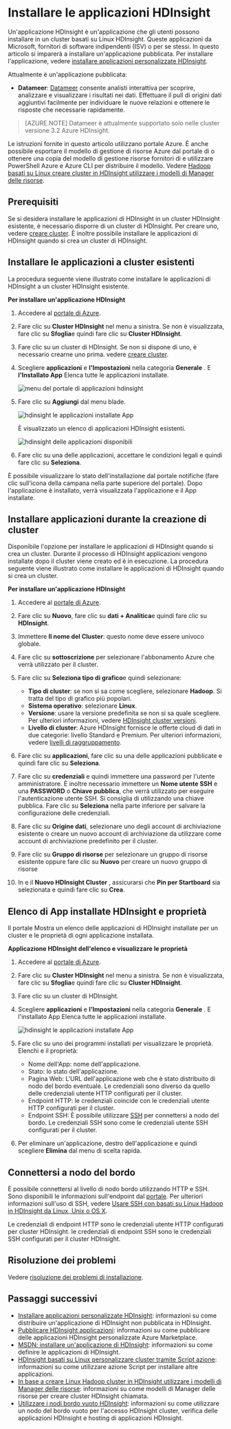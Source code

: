 <properties
    pageTitle="Installare applicazioni Hadoop su HDInsight | Microsoft Azure"
    description="Informazioni su come installare le applicazioni di HDInsight HDInsight applicazioni."
    services="hdinsight"
    documentationCenter=""
    authors="mumian"
    manager="jhubbard"
    editor="cgronlun"
    tags="azure-portal"/>

<tags
    ms.service="hdinsight"
    ms.devlang="na"
    ms.topic="hero-article"
    ms.tgt_pltfrm="na"
    ms.workload="big-data"
    ms.date="09/14/2016"
    ms.author="jgao"/>

# <a name="install-hdinsight-applications"></a>Installare le applicazioni HDInsight

Un'applicazione HDInsight è un'applicazione che gli utenti possono installare in un cluster basati su Linux HDInsight. Queste applicazioni da Microsoft, fornitori di software indipendenti (ISV) o per se stessi. In questo articolo si imparerà a installare un'applicazione pubblicata. Per installare l'applicazione, vedere [installare applicazioni personalizzate HDInsight](hdinsight-apps-install-custom-applications.md). 

Attualmente è un'applicazione pubblicata:

- **Datameer**: [Datameer](http://www.datameer.com/documentation/display/DAS50/Home?ls=Partners&lsd=Microsoft&c=Partners&cd=Microsoft) consente analisti interattiva per scoprire, analizzare e visualizzare i risultati nei dati. Effettuare il pull di origini dati aggiuntivi facilmente per individuare le nuove relazioni e ottenere le risposte che necessarie rapidamente.

>[AZURE.NOTE] Datameer è attualmente supportato solo nelle cluster versione 3.2 Azure HDInsight.

Le istruzioni fornite in questo articolo utilizzano portale Azure. È anche possibile esportare il modello di gestione di risorse Azure dal portale di o ottenere una copia del modello di gestione risorse fornitori di e utilizzare PowerShell Azure e Azure CLI per distribuire il modello.  Vedere [Hadoop basati su Linux creare cluster in HDInsight utilizzare i modelli di Manager delle risorse](hdinsight-hadoop-create-linux-clusters-arm-templates.md).

## <a name="prerequisites"></a>Prerequisiti

Se si desidera installare le applicazioni di HDInsight in un cluster HDInsight esistente, è necessario disporre di un cluster di HDInsight. Per creare uno, vedere [creare cluster](hdinsight-hadoop-linux-tutorial-get-started.md#create-cluster). È inoltre possibile installare le applicazioni di HDInsight quando si crea un cluster di HDInsight.

## <a name="install-applications-to-existing-clusters"></a>Installare le applicazioni a cluster esistenti

La procedura seguente viene illustrato come installare le applicazioni di HDInsight a un cluster HDInsight esistente.

**Per installare un'applicazione HDInsight**

1. Accedere al [portale di Azure](https://portal.azure.com).
2. Fare clic su **Cluster HDInsight** nel menu a sinistra.  Se non è visualizzata, fare clic su **Sfoglia**e quindi fare clic su **Cluster HDInsight**.
3. Fare clic su un cluster di HDInsight.  Se non si dispone di uno, è necessario crearne uno prima.  vedere [creare cluster](hdinsight-hadoop-linux-tutorial-get-started.md#create-cluster).
4. Scegliere **applicazioni** e **l'Impostazioni** nella categoria **Generale** . E **l'Installato App** Elenca tutte le applicazioni installate. 

    ![menu del portale di applicazioni hdinsight](./media/hdinsight-apps-install-applications/hdinsight-apps-portal-menu.png)

5. Fare clic su **Aggiungi** dal menu blade. 

    ![hdinsight le applicazioni installate App](./media/hdinsight-apps-install-applications/hdinsight-apps-installed-apps.png)

    È visualizzato un elenco di applicazioni HDInsight esistenti.

    ![hdinsight delle applicazioni disponibili](./media/hdinsight-apps-install-applications/hdinsight-apps-list.png)

6. Fare clic su una delle applicazioni, accettare le condizioni legali e quindi fare clic su **Seleziona**.

È possibile visualizzare lo stato dell'installazione dal portale notifiche (fare clic sull'icona della campana nella parte superiore del portale). Dopo l'applicazione è installato, verrà visualizzata l'applicazione e il App installate.

## <a name="install-applications-during-cluster-creation"></a>Installare applicazioni durante la creazione di cluster

Disponibile l'opzione per installare le applicazioni di HDInsight quando si crea un cluster. Durante il processo di HDInsight applicazioni vengono installate dopo il cluster viene creato ed è in esecuzione. La procedura seguente viene illustrato come installare le applicazioni di HDInsight quando si crea un cluster.

**Per installare un'applicazione HDInsight**

1. Accedere al [portale di Azure](https://portal.azure.com).
2. Fare clic su **Nuovo**, fare clic su **dati + Analitica**e quindi fare clic su **HDInsight**.
3. Immettere **Il nome del Cluster**: questo nome deve essere univoco globale.
4. Fare clic su **sottoscrizione** per selezionare l'abbonamento Azure che verrà utilizzato per il cluster.
5. Fare clic su **Seleziona tipo di grafico**e quindi selezionare:

    - **Tipo di cluster**: se non si sa come scegliere, selezionare **Hadoop**. Si tratta del tipo di grafico più popolari.
    - **Sistema operativo**: selezionare **Linux**.
    - **Versione**: usare la versione predefinita se non si sa quale scegliere. Per ulteriori informazioni, vedere [HDInsight cluster versioni](hdinsight-component-versioning.md).
    - **Livello di cluster**: Azure HDInsight fornisce le offerte cloud di dati in due categorie: livello Standard e Premium. Per ulteriori informazioni, vedere [livelli di raggruppamento](hdinsight-hadoop-provision-linux-clusters.md#cluster-tiers).
6. Fare clic su **applicazioni**, fare clic su una delle applicazioni pubblicate e quindi fare clic su **Seleziona**.
6. Fare clic su **credenziali** e quindi immettere una password per l'utente amministratore. È inoltre necessario immettere un **Nome utente SSH** e una **PASSWORD** o **Chiave pubblica**, che verrà utilizzato per eseguire l'autenticazione utente SSH. Si consiglia di utilizzando una chiave pubblica. Fare clic su **Seleziona** nella parte inferiore per salvare la configurazione delle credenziali.
8. Fare clic su **Origine dati**, selezionare uno degli account di archiviazione esistente o creare un nuovo account di archiviazione da utilizzare come account di archiviazione predefinito per il cluster.
9. Fare clic su **Gruppo di risorse** per selezionare un gruppo di risorse esistente oppure fare clic su **Nuovo** per creare un nuovo gruppo di risorse

10. In e il **Nuovo HDInsight Cluster** , assicurarsi che **Pin per Startboard** sia selezionata e quindi fare clic su **Crea**. 

## <a name="list-installed-hdinsight-apps-and-properties"></a>Elenco di App installate HDInsight e proprietà

Il portale Mostra un elenco delle applicazioni di HDInsight installate per un cluster e le proprietà di ogni applicazione installata.

**Applicazione HDInsight dell'elenco e visualizzare le proprietà**

1. Accedere al [portale di Azure](https://portal.azure.com).
2. Fare clic su **Cluster HDInsight** nel menu a sinistra.  Se non è visualizzata, fare clic su **Sfoglia**e quindi fare clic su **Cluster HDInsight**.
3. Fare clic su un cluster di HDInsight.
4. Scegliere **applicazioni** e **l'Impostazioni** nella categoria **Generale** . E l'installato App Elenca tutte le applicazioni installate. 

    ![hdinsight le applicazioni installate App](./media/hdinsight-apps-install-applications/hdinsight-apps-installed-apps-with-apps.png)

5. Fare clic su uno dei programmi installati per visualizzare le proprietà. Elenchi e il proprietà:

    - Nome dell'App: nome dell'applicazione.
    - Stato: lo stato dell'applicazione. 
    - Pagina Web: L'URL dell'applicazione web che è stato distribuito di nodo del bordo eventuale. Le credenziali sono diverso da quello delle credenziali utente HTTP configurati per il cluster.
    - Endpoint HTTP: le credenziali coincide con le credenziali utente HTTP configurati per il cluster. 
    - Endpoint SSH: È possibile utilizzare [SSH](hdinsight-hadoop-linux-use-ssh-unix.md) per connettersi a nodo del bordo. Le credenziali SSH sono come le credenziali utente SSH configurati per il cluster.

6. Per eliminare un'applicazione, destro dell'applicazione e quindi scegliere **Elimina** dal menu di scelta rapida.

## <a name="connect-to-the-edge-node"></a>Connettersi a nodo del bordo

È possibile connettersi al livello di nodo bordo utilizzando HTTP e SSH. Sono disponibili le informazioni sull'endpoint dal [portale](#list-installed-hdinsight-apps-and-properties). Per ulteriori informazioni sull'uso di SSH, vedere [Usare SSH con basati su Linux Hadoop in HDInsight da Linux, Unix o OS X](hdinsight-hadoop-linux-use-ssh-unix.md). 

Le credenziali di endpoint HTTP sono le credenziali utente HTTP configurati per cluster HDInsight. le credenziali di endpoint SSH sono le credenziali SSH configurati per il cluster HDInsight.

## <a name="troubleshoot"></a>Risoluzione dei problemi

Vedere [risoluzione dei problemi di installazione](hdinsight-apps-install-custom-applications.md#troubleshoot-the-installation).

## <a name="next-steps"></a>Passaggi successivi

- [Installare applicazioni personalizzate HDInsight](hdinsight-apps-install-custom-applications.md): informazioni su come distribuire un'applicazione di HDInsight non pubblicata in HDInsight.
- [Pubblicare HDInsight applicazioni](hdinsight-apps-publish-applications.md): informazioni su come pubblicare delle applicazioni HDInsight personalizzate Azure Marketplace.
- [MSDN: installare un'applicazione di HDInsight](https://msdn.microsoft.com/library/mt706515.aspx): informazioni su come definire le applicazioni di HDInsight.
- [HDInsight basati su Linux personalizzare cluster tramite Script azione](hdinsight-hadoop-customize-cluster-linux.md): informazioni su come utilizzare azione Script per installare altre applicazioni.
- [In base a creare Linux Hadoop cluster in HDInsight utilizzare i modelli di Manager delle risorse](hdinsight-hadoop-create-linux-clusters-arm-templates.md): informazioni su come modelli di Manager delle risorse per creare cluster HDInsight chiamata.
- [Utilizzare i nodi bordo vuoto HDInsight](hdinsight-apps-use-edge-node.md): informazioni su come utilizzare un nodo del bordo vuoto per l'accesso HDInsight cluster, verifica delle applicazioni HDInsight e hosting di applicazioni HDInsight.

